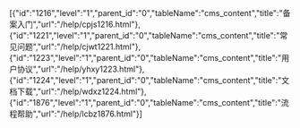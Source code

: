 [{"id":"1216","level":"1","parent_id":"0","tableName":"cms_content","title":"备案入门","url":"/help/cpjs1216.html"},{"id":"1221","level":"1","parent_id":"0","tableName":"cms_content","title":"常见问题","url":"/help/cjwt1221.html"},{"id":"1223","level":"1","parent_id":"0","tableName":"cms_content","title":"用户协议","url":"/help/yhxy1223.html"},{"id":"1224","level":"1","parent_id":"0","tableName":"cms_content","title":"文档下载","url":"/help/wdxz1224.html"},{"id":"1876","level":"1","parent_id":"0","tableName":"cms_content","title":"流程帮助","url":"/help/lcbz1876.html"}]